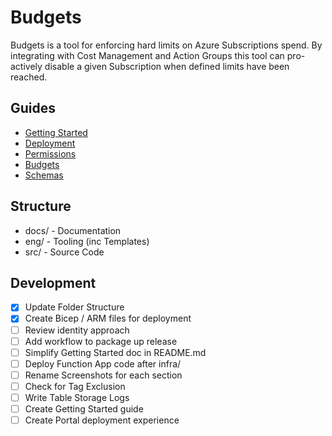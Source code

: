 # Budgets

Budgets is a tool for enforcing hard limits on Azure Subscriptions spend. By integrating with Cost Management and Action Groups this tool can pro-actively disable a given Subscription when defined limits have been reached.

## Guides

- [Getting Started](./docs/CONFIG.md)
- [Deployment](./docs/CONFIG.md###Deployment)
- [Permissions](./docs/CONFIG.md###Permissions)
- [Budgets](./docs/CONFIG.md###Budgets)
- [Schemas](./docs/SCHEMA.md)

## Structure

- docs/ - Documentation
- eng/ - Tooling (inc Templates)
- src/ - Source Code

## Development

- [x] Update Folder Structure
- [x] Create Bicep / ARM files for deployment
- [ ] Review identity approach
- [ ] Add workflow to package up release
- [ ] Simplify Getting Started doc in README.md
- [ ] Deploy Function App code after infra/
- [ ] Rename Screenshots for each section
- [ ] Check for Tag Exclusion
- [ ] Write Table Storage Logs
- [ ] Create Getting Started guide
- [ ] Create Portal deployment experience
